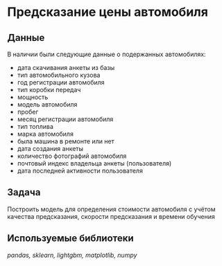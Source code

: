 # Предсказание цены автомобиля


## Данные
В наличии были следующие данные о подержанных автомобилях:
- дата скачивания анкеты из базы
- тип автомобильного кузова
- год регистрации автомобиля
- тип коробки передач
- мощность
- модель автомобиля
- пробег
- месяц регистрации автомобиля
- тип топлива
- марка автомобиля
- была машина в ремонте или нет
- дата создания анкеты
- количество фотографий автомобиля
- почтовый индекс владельца анкеты (пользователя)
- дата последней активности пользователя

## Задача
Построить модель для определения стоимости автомобиля с учётом качества предсказания, скорости предсказания и времени обучения

## Используемые библиотеки
*pandas, sklearn, lightgbm, matplotlib, numpy*

